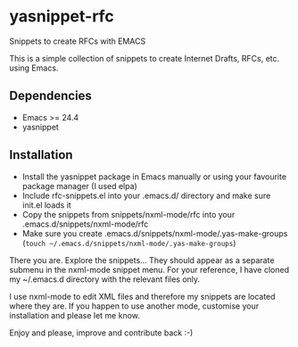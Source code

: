 # yasnippet-rfc
Snippets to create RFCs with EMACS

This is a simple collection of snippets to create Internet Drafts, RFCs, etc. using Emacs. 

## Dependencies

* Emacs >= 24.4
* yasnippet

## Installation

* Install the yasnippet package in Emacs manually or using your favourite package manager (I used elpa)
* Include rfc-snippets.el into your .emacs.d/ directory and make sure init.el loads it
* Copy the snippets from snippets/nxml-mode/rfc  into your .emacs.d/snippets/nxml-mode/rfc
* Make sure you create .emacs.d/snippets/nxml-mode/.yas-make-groups (`touch ~/.emacs.d/snippets/nxml-mode/.yas-make-groups`)

There you are. Explore the snippets... They should appear as a separate submenu in the nxml-mode snippet menu. For your reference, I have cloned my ~/.emacs.d directory with the relevant files only.

I use nxml-mode to edit XML files and therefore my snippets are located where they are. If you happen to use another mode, customise your installation and please let me know.

Enjoy and please, improve and contribute back :-)

